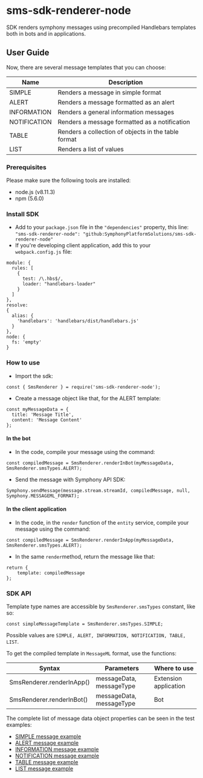 # sms-sdk-renderer-node

SDK renders symphony messages using precompiled Handlebars templates both in bots and in applications.

## User Guide

Now, there are several message templates that you can choose:

| Name         | Description                                         |
| ------------ | --------------------------------------------------- |
| SIMPLE       | Renders a message in simple format                  |
| ALERT        | Renders a message formatted as an alert             |
| INFORMATION  | Renders a general information messages              |
| NOTIFICATION | Renders a message formatted as a notification       |
| TABLE        | Renders a collection of objects in the table format |
| LIST         | Renders a list of values                            |

### Prerequisites

Please make sure the following tools are installed:
* node.js (v8.11.3)
* npm (5.6.0)

### Install SDK

* Add to your `package.json` file in the `"dependencies"` property, this line:
`"sms-sdk-renderer-node": "github:SymphonyPlatformSolutions/sms-sdk-renderer-node"`
* If you're developing client application, add this to your `webpack.config.js` file:

```
module: {
  rules: [
    {
      test: /\.hbs$/,
      loader: "handlebars-loader"
    }
  ]
},
resolve:
{
  alias: {
    'handlebars': 'handlebars/dist/handlebars.js'
  }
},
node: {
  fs: 'empty'
}
```

### How to use

* Import the sdk:
```
const { SmsRenderer } = require('sms-sdk-renderer-node');
```
* Create a message object like that, for the ALERT template:
```
const myMessageData = {
  title: 'Message Title',
  content: 'Message Content'
};
```

#### In the bot

* In the code, compile your message using the command:
```
const compiledMessage = SmsRenderer.renderInBot(myMessageData, SmsRenderer.smsTypes.ALERT);
```
* Send the message with Symphony API SDK:
```
Symphony.sendMessage(message.stream.streamId, compiledMessage, null, Symphony.MESSAGEML_FORMAT);
```

#### In the client application

* In the code, in the `render` function of the `entity` service, compile your message using the command:
```
const compiledMessage = SmsRenderer.renderInApp(myMessageData, SmsRenderer.smsTypes.ALERT);
```
* In the same `render`method, return the message like that:
```
return {
    template: compiledMessage
};
```

### SDK API

Template type names are accessible by `SmsRenderer.smsTypes` constant, like so:
```
const simpleMessageTemplate = SmsRenderer.smsTypes.SIMPLE;
```
Possible values are `SIMPLE, ALERT, INFORMATION, NOTIFICATION, TABLE, LIST`.

To get the compiled template in `MessageML` format, use the functions:

| Syntax                    | Parameters               | Where to use          |
| ------------------------- | ------------------------ | --------------------- |
| SmsRenderer.renderInApp() | messageData, messageType | Extension application |
| SmsRenderer.renderInBot() | messageData, messageType | Bot                   |

The complete list of message data object properties can be seen in the test examples:

* [SIMPLE message example](https://github.com/SymphonyPlatformSolutions/sms-sdk-renderer-node/blob/master/test/sms-sdk-renderer.simple.test.js)
* [ALERT message example](https://github.com/SymphonyPlatformSolutions/sms-sdk-renderer-node/blob/master/test/sms-sdk-renderer.alert.test.js)
* [INFORMATION message example](https://github.com/SymphonyPlatformSolutions/sms-sdk-renderer-node/blob/master/test/sms-sdk-renderer.information.test.js)
* [NOTIFICATION message example](https://github.com/SymphonyPlatformSolutions/sms-sdk-renderer-node/blob/master/test/sms-sdk-renderer.notification.test.js)
* [TABLE message example](https://github.com/SymphonyPlatformSolutions/sms-sdk-renderer-node/blob/master/test/sms-sdk-renderer.table.test.js)
* [LIST message example](https://github.com/SymphonyPlatformSolutions/sms-sdk-renderer-node/blob/master/test/sms-sdk-renderer.list.test.js)

